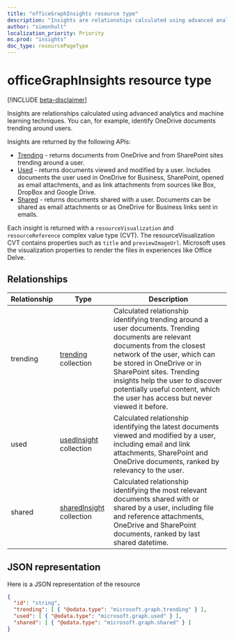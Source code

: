```yaml
---
title: "officeGraphInsights resource type"
description: "Insights are relationships calculated using advanced analytics and machine learning techniques. You can, for example, identify OneDrive documents trending around users."
author: "simonhult"
localization_priority: Priority
ms.prod: "insights"
doc_type: resourcePageType
---
```


# officeGraphInsights resource type

[!INCLUDE [beta-disclaimer](../../includes/beta-disclaimer.md)]

Insights are relationships calculated using advanced analytics and machine learning techniques. You can, for example, identify OneDrive documents trending around users.

Insights are returned by the following APIs:

- [Trending](insights-trending.md) - returns documents from OneDrive and from SharePoint sites trending around a user.
- [Used](insights-used.md) - returns documents viewed and modified by a user. Includes documents the user used in OneDrive for Business, SharePoint, opened as email attachments, and as link attachments from sources like Box, DropBox and Google Drive.
- [Shared](insights-shared.md) - returns documents shared with a user. Documents can be shared as email attachments or as OneDrive for Business links sent in emails.

Each insight is returned with a `resourceVisualization` and `resourceReference` complex value type (CVT). The resourceVisualization CVT contains properties such as `title` and `previewImageUrl`. Microsoft uses the visualization properties to render the files in experiences like Office Delve.

## Relationships

| Relationship      | Type          | Description  |
| ------------- |---------------| -------------|
| trending    	| [trending](insights-trending.md) collection		| Calculated relationship identifying trending around a user documents. Trending documents are relevant documents from the closest network of the user, which can be stored in OneDrive or in SharePoint sites. Trending insights help the user to discover potentially useful content, which the user has access but never viewed it before.|
| used    	| [usedInsight](insights-used.md) collection		| Calculated relationship identifying the latest documents viewed and modified by a user, including email and link attachments, SharePoint and OneDrive documents, ranked by relevancy to the user.|
| shared    	| [sharedInsight](insights-shared.md) collection		| Calculated relationship identifying the most relevant documents shared with or shared by a user, including file and reference attachments, OneDrive and SharePoint documents, ranked by last shared datetime.|
## JSON representation

Here is a JSON representation of the resource
<!-- {
  "blockType": "resource",
  "keyProperty":"id",
  "baseType":"microsoft.graph.entity",
  "optionalProperties": [
    "trending",
    "used",
    "shared"
  ],
  "@odata.type": "microsoft.graph.officeGraphInsights"
}-->

```json
{
  "id": "string",
  "trending": [ { "@odata.type": "microsoft.graph.trending" } ],
  "used": [ { "@odata.type": "microsoft.graph.used" } ],
  "shared": [ { "@odata.type": "microsoft.graph.shared" } ]
}
```

